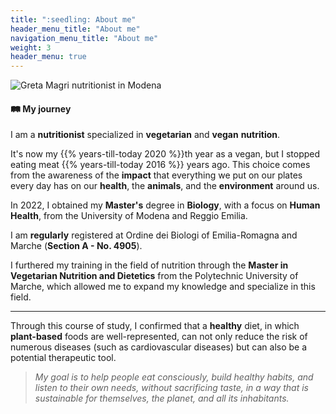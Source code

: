 ```yaml
---
title: ":seedling: About me"
header_menu_title: "About me"
navigation_menu_title: "About me"
weight: 3
header_menu: true
---
```


![Greta Magri nutritionist in Modena](images/profile_photo.jpeg)

#### :railway_track: My journey

I am a **nutritionist** specialized in **vegetarian** and **vegan** **nutrition**.

It's now my {{% years-till-today 2020 %}}th year as a vegan, but I stopped eating meat
{{% years-till-today 2016 %}} years ago.
This choice comes from the awareness of the **impact** that everything we put on our
plates every day has on our **health**, the **animals**, and the **environment** around us.

In 2022, I obtained my **Master's** degree in **Biology**, with a focus on **Human Health**,
from the University of Modena and Reggio Emilia.

I am **regularly** registered at Ordine dei Biologi of Emilia-Romagna and Marche (**Section A - No. 4905**).

I furthered my training in the field of nutrition through the **Master in Vegetarian Nutrition and Dietetics**
from the Polytechnic University of Marche, which allowed me to expand my knowledge and specialize in this field.

---

Through this course of study, I confirmed that a **healthy** diet, in which **plant-based** foods are well-represented,
can not only reduce the risk of numerous diseases (such as cardiovascular diseases) but can also be a potential therapeutic tool.

> *My goal is to help people eat consciously, build healthy habits, and listen to their own needs, without sacrificing taste,
in a way that is sustainable for themselves, the planet, and all its inhabitants.*
